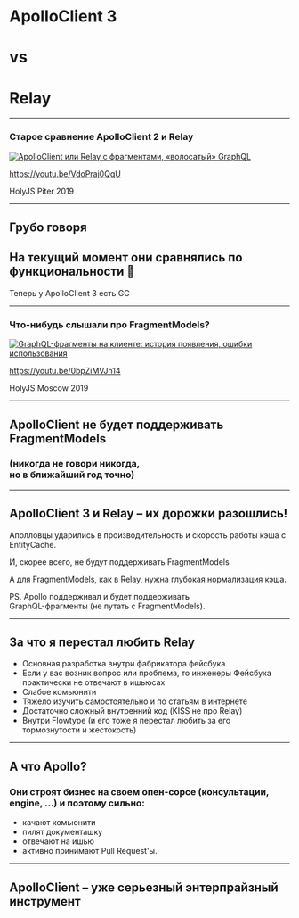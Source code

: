 # ApolloClient 3

# vs <!-- .element: class="grey" -->

# Relay

-----

### Старое сравнение ApolloClient 2 и Relay

<a href="https://youtu.be/VdoPraj0QqU" target="_blank"><img src="https://img.youtube.com/vi/VdoPraj0QqU/0.jpg" alt="ApolloClient или Relay с фрагментами, «волосатый» GraphQL" style="max-width: 580px" class="plain" /></a>

<https://youtu.be/VdoPraj0QqU>

HolyJS Piter 2019

-----

## Грубо говоря <!-- .element: class="gray" -->

## На текущий момент они сравнялись по функциональности 🎉

Теперь у ApolloClient 3 есть GC <!-- .element: class="green" -->

-----

### Что-нибудь слышали про FragmentModels?

<a href="https://www.youtube.com/watch?v=0bpZiMVJh14" target="_blank"><img src="https://img.youtube.com/vi/0bpZiMVJh14/0.jpg" alt="GraphQL-фрагменты на клиенте: история появления, ошибки использования" style="max-width: 580px" class="plain" /></a>

<https://youtu.be/0bpZiMVJh14>

HolyJS Moscow 2019

-----

## ApolloClient не будет поддерживать FragmentModels

### (никогда не говори никогда, <br/>но в ближайший год точно) <!-- .element: class="fragment gray" -->

-----

## ApolloClient 3 и Relay – их дорожки разошлись!

Аполловцы ударились в производительность и скорость работы кэша c EntityCache. <!-- .element: class="fragment green" -->

И, скорее всего, не будут поддерживать FragmentModels<!-- .element: class="fragment orange" -->

А для FragmentModels, как в Relay, нужна глубокая нормализация кэша. <!-- .element: class="fragment red" -->

PS. Apollo поддерживал и будет поддерживать <br/>GraphQL-фрагменты (не путать с FragmentModels). <!-- .element: class="fragment" -->

-----

## За что я перестал любить Relay  <!-- .element: class="red" -->

- Основная разработка внутри фабрикатора фейсбука <!-- .element: class="fragment" -->
- Если у вас возник вопрос или проблема, то инженеры Фейсбука практически не отвечают в ишьюсах <!-- .element: class="fragment" -->
- Слабое комьюнити <!-- .element: class="fragment" -->
- Тяжело изучить самостоятельно и по статьям в интернете <!-- .element: class="fragment" -->
- Достаточно сложный внутренний код (KISS не про Relay) <!-- .element: class="fragment" -->
- Внутри Flowtype (и его тоже я перестал любить за его тормознутости и жестокость) <!-- .element: class="fragment" -->

-----

## А что Apollo?

### Они строят бизнес на своем опен-сорсе (консультации, engine, ...) и поэтому сильно: <!-- .element: class="fragment green" -->

- качают комьюнити <!-- .element: class="fragment" -->
- пилят документашку <!-- .element: class="fragment" -->
- отвечают на ишью <!-- .element: class="fragment" -->
- активно принимают Pull Request'ы. <!-- .element: class="fragment" -->

-----

## ApolloClient – уже серьезный энтерпрайзный инструмент
